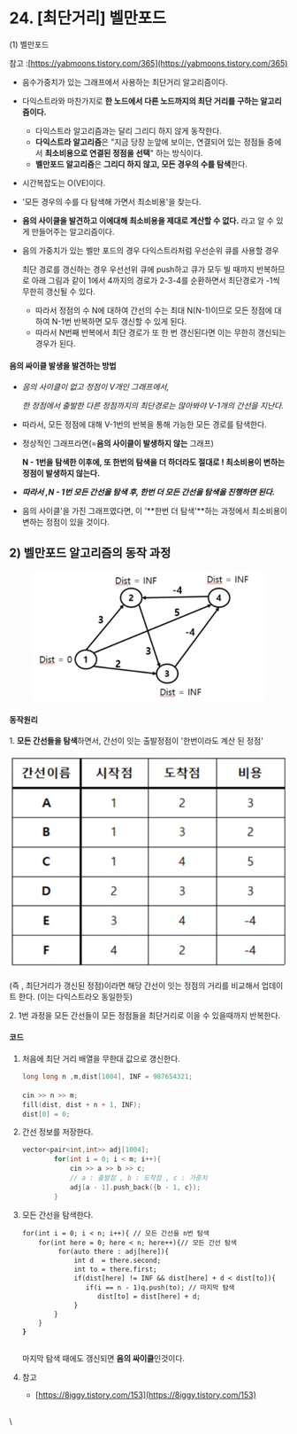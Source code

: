 # 24. \[최단거리] 벨만포드

(1) 벨만포드

참고 :[https://yabmoons.tistory.com/365](https://yabmoons.tistory.com/365)

* 음수가중치가 있는 그래프에서 사용하는 최단거리 알고리즘이다.
* 다익스트라와 마찬가지로 **한 노드에서 다른 노드까지의 최단 거리를 구하는 알고리즘이다.**
  * 다익스트라 알고리즘과는 달리 그리디 하지 않게 동작한다.
  * **다익스트라 알고리즘**은 "지금 당장 눈앞에 보이는, 연결되어 있는 정점들 중에서 **최소비용으로 연결된 정점을 선택**" 하는 방식이다.
  * **벨만포드 알고리즘**은 **그리디 하지 않고, 모든 경우의 수를 탐색**한다.
* 시간복잡도는 O(VE)이다.
* '모든 경우의 수를 다 탐색해 가면서 최소비용'을 찾는다.
* **음의 사이클을 발견하고 이에대해 최소비용을 제대로 계산할 수 없다.** 라고 알 수 있게 만들어주는 알고리즘이다.
*   음의 가중치가 있는 벨만 포드의 경우 다익스트라처럼 우선순위 큐를 사용할 경우

    최단 경로를 갱신하는 경우 우선선위 큐에 push하고 큐가 모두 빌 때까지 반복하므로 아래 그림과 같이 1에서 4까지의 경로가 2-3-4를 순환하면서 최단경로가  -1씩 무한히 갱신될 수 있다.

    * 따라서 정점의 수 N에 대하여 간선의 수는 최대 N(N-1)이므로 모든 정점에 대하여 N-1번 반복하면 모두 갱신할 수 있게 된다.
    * 따라서 N번째 반복에서 최단 경로가 또 한 번 갱신된다면 이는 무한히 갱신되는 경우가 된다.

#### 음의 싸이클 발생을 발견하는 방법

*   _음의 사이클이 없고 정점이 V개인 그래프에서,_

    _한 정점에서 출발한 다른 정점까지의 최단경로는 많아봐야 V-1개의 간선을 지난다._
* 따라서, 모든 정점에 대해 V-1번의 반복을 통해 가능한 모든 경로를 탐색한다.
*   정상적인 그래프라면(=**음의 사이클이 발생하지 않는** 그래프)

    **N - 1번을 탐색한 이후에, 또 한번의 탐색을 더 하더라도 절대로 ! 최소비용이 변하는 정점이 발생하지 않는다.**
* _**따라서 ,N - 1번 모든 간선을 탐색 후, 한번 더 모든 간선을 탐색을 진행하면 된다.**_
* 음의 사이클'을 가진 그래프였다면, 이 '**한번 더 탐색'**하는 과정에서 최소비용이 변하는 정점이 있을 것이다.

## 2) 벨만포드 알고리즘의 동작 과정

<figure><img src="../.gitbook/assets/image (10) (1).png" alt=""><figcaption></figcaption></figure>

#### 동작원리

1\. **모든 간선들을 탐색**하면서, 간선이 잇는 출발정점이 '한번이라도 계산 된 정점'

![](<../.gitbook/assets/image (1) (1) (1) (1) (1) (1) (1).png>)

(즉 , 최단거리가 갱신된 정점)이라면 해당 간선이 잇는 정점의 거리를 비교해서 업데이트 한다. (이는 다익스트라오 동일한듯)

2\. 1번 과정을 모든 간선들이 모든 정점들을 최단거리로 이을 수 있을때까지 반복한다.

#### 코드

1.  처음에 최단 거리 배열을 무한대 값으로 갱신한다.

    ```cpp
    long long n ,m,dist[1004], INF = 987654321;

    cin >> n >> m; 
    fill(dist, dist + n + 1, INF); 
    dist[0] = 0;
    ```
2.  간선 정보를 저장한다.

    ```cpp
    vector<pair<int,int>> adj[1004]; 
            for(int i = 0; i < m; i++){
                cin >> a >> b >> c; 
                // a : 출발점 , b : 도착점 , c : 가중치
                adj[a - 1].push_back({b - 1, c}); 
            }
    ```
3.  모든 간선을 탐색한다.

    <pre class="language-cpp"><code class="lang-cpp">for(int i = 0; i &#x3C; n; i++){ // 모든 간선을 n번 탐색
        for(int here = 0; here &#x3C; n; here++){// 모든 간선 탐색
             for(auto there : adj[here]){
                 int d  = there.second; 
                 int to = there.first; 
                 if(dist[here] != INF &#x26;&#x26; dist[here] + d &#x3C; dist[to]){
                    if(i == n - 1)q.push(to); // 마지막 탐색
                       dist[to] = dist[here] + d; 
                 } 
            } 
        }
    <strong>}
    </strong>
    </code></pre>

    마지막 탐색 때에도 갱신되면 **음의 싸이클**인것이다.
4. 참고
   * [https://8iggy.tistory.com/153](https://8iggy.tistory.com/153)

\
\
